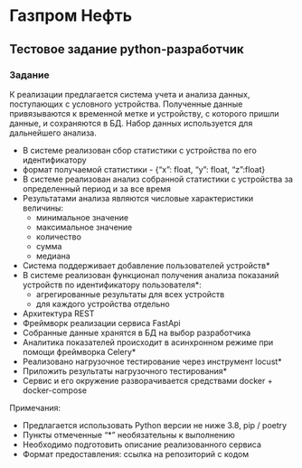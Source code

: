 # Газпром Нефть
## Тестовое задание python-разработчик

### Задание

К реализации предлагается система учета и анализа данных, поступающих с условного устройства. Полученные данные привязываются к временной метке и устройству, с которого пришли данные, и сохраняются в БД. Набор данных используется для дальнейшего анализа. 

-	В системе реализован сбор статистики с устройства по его идентификатору
  - формат получаемой статистики - {“x”: float, “y”: float, “z”:float}
- В системе реализован анализ собранной статистики с устройства за определенный период и за все время
- Результатами анализа являются числовые характеристики величины:
  - минимальное значение
  - максимальное значение
  - количество
  - сумма
  - медиана
- Система поддерживает добавление пользователей устройств*
- В системе реализован функционал получения анализа показаний устройств по идентификатору пользователя*:
  - агрегированные результаты для всех устройств
  - для каждого устройства отдельно
- Архитектура REST
- Фреймворк реализации сервиса FastApi 
- Собранные данные хранятся в БД на выбор разработчика
- Аналитика показателей происходит в асинхронном режиме при помощи фреймворка Celery* 
- Реализовано нагрузочное тестирование через инструмент locust*
- Приложить результаты нагрузочного тестирования*
- Сервис и его окружение разворачивается средствами docker + docker-compose 

Примечания:
- Предлагается использовать Python версии не ниже 3.8, pip / poetry
- Пункты отмеченные “*” необязательны к выполнению
- Необходимо подготовить описание реализованного сервиса
- Формат предоставления: ссылка на репозиторий с кодом

